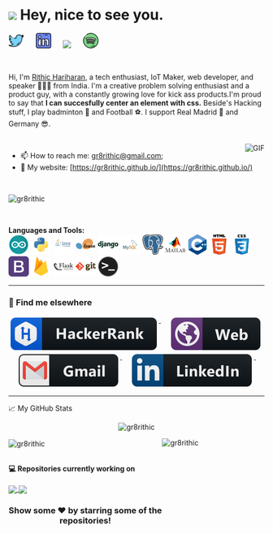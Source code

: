 <h1><img src="https://emojis.slackmojis.com/emojis/images/1531849430/4246/blob-sunglasses.gif?1531849430" width="30"/> Hey, nice to see you.</h1>

<p align="left">
<a href="https://twitter.com/HariharanRithic" target="_blank"><img height="30" src="https://raw.githubusercontent.com/AbhishekMaira10/AbhishekMaira10/master/Resources/png/twitter.png?raw=true"></a>&nbsp;&nbsp;&nbsp;&nbsp;&nbsp;
<a href="https://www.linkedin.com/in/rithic-hariharan-8902b4199/" target="_blank"><img height="30" src="https://raw.githubusercontent.com/AbhishekMaira10/AbhishekMaira10/master/linkedin.png?raw=true"></a>&nbsp;&nbsp;&nbsp;&nbsp;&nbsp;
<a href="https://www.instagram.com/mr_11_2002/" target="_blank"><img height="30" src="https://image.flaticon.com/icons/svg/725/725278.svg"></a>&nbsp;&nbsp;&nbsp;&nbsp;&nbsp;
<a href="https://open.spotify.com/user/tl5kjfl94d23jz7qa7o8t9yhy?si=-A6j-_IHQ8C7D-KfzKQDVg&utm_source=copy-link&dl_branch=1" target="_blank"><img height="30" src="https://raw.githubusercontent.com/AbhishekMaira10/AbhishekMaira10/master/Resources/png/spotify.png?raw=true"></a>&nbsp;&nbsp;&nbsp;&nbsp;&nbsp;
</p>

<br>

Hi, I'm [Rithic Hariharan](https://gr8rithic.github.io/), a tech enthusiast, IoT Maker, web developer, and speaker 👨🏻‍💻 from India. I'm a creative problem solving enthusiast and a product guy, with a constantly growing love for kick ass products.I'm proud to say that **I can succesfully center an element with css.** Beside's Hacking stuff, I play badminton 🏸 and Football ⚽.
I support Real Madrid 👿 and Germany 😎.

<br>


<!-- https://media.giphy.com/media/SWoSkN6DxTszqIKEqv/giphy.gif -->
<!-- <img align="right" height="250" width="400" alt="GIF" src="https://miro.medium.com/max/1360/1*IRGHmiGsa16stedQvIaZfw.gif" /> -->

<img align="right" alt="GIF" src="https://media.giphy.com/media/3ohzdKvLT1DxFxhZAI/giphy.gif" />

 - 📫 How to reach me: [gr8rithic@gmail.com](mailto:gr8rithic@gmail.com);
 - 🔗 My website: [https://gr8rithic.github.io/](https://gr8rithic.github.io/)
 
 <br>

 <p align="left"> <img src="https://komarev.com/ghpvc/?username=gr8rithic" alt="gr8rithic" /> </p>
 
 </br>

**Languages and Tools:**
<br>
<code><img height="40" src="https://raw.githubusercontent.com/github/explore/80688e429a7d4ef2fca1e82350fe8e3517d3494d/topics/arduino/arduino.png"></code>
<code><img height="40" src="https://raw.githubusercontent.com/github/explore/80688e429a7d4ef2fca1e82350fe8e3517d3494d/topics/python/python.png"></code>
<code><img height="40" src="https://raw.githubusercontent.com/github/explore/80688e429a7d4ef2fca1e82350fe8e3517d3494d/topics/java/java.png"></code>
<code><img height="40" src="https://raw.githubusercontent.com/github/explore/80688e429a7d4ef2fca1e82350fe8e3517d3494d/topics/scikit-learn/scikit-learn.png"></code>
<code><img height="40" src="https://raw.githubusercontent.com/github/explore/80688e429a7d4ef2fca1e82350fe8e3517d3494d/topics/django/django.png"></code>
<code><img height="40" src="https://raw.githubusercontent.com/github/explore/80688e429a7d4ef2fca1e82350fe8e3517d3494d/topics/mysql/mysql.png"></code>
<code><img height="40" src="https://raw.githubusercontent.com/github/explore/80688e429a7d4ef2fca1e82350fe8e3517d3494d/topics/postgresql/postgresql.png"></code>
<code><img height="40" src="https://raw.githubusercontent.com/github/explore/80688e429a7d4ef2fca1e82350fe8e3517d3494d/topics/matlab/matlab.png"></code>
<code><img height="40" src="https://raw.githubusercontent.com/github/explore/80688e429a7d4ef2fca1e82350fe8e3517d3494d/topics/cpp/cpp.png"></code>
<code><img height = "40" src = "https://raw.githubusercontent.com/github/explore/80688e429a7d4ef2fca1e82350fe8e3517d3494d/topics/html/html.png"></code>
<code><img height = "40" src = "https://raw.githubusercontent.com/github/explore/80688e429a7d4ef2fca1e82350fe8e3517d3494d/topics/css/css.png"></code>
<code><img height = "40" src = "https://raw.githubusercontent.com/github/explore/80688e429a7d4ef2fca1e82350fe8e3517d3494d/topics/bootstrap/bootstrap.png"></code>
<code><img height="40" src="https://raw.githubusercontent.com/github/explore/80688e429a7d4ef2fca1e82350fe8e3517d3494d/topics/firebase/firebase.png"></code>
<code><img height="40" src="https://raw.githubusercontent.com/github/explore/80688e429a7d4ef2fca1e82350fe8e3517d3494d/topics/flask/flask.png"></code>
<code><img height="40" src="https://raw.githubusercontent.com/github/explore/80688e429a7d4ef2fca1e82350fe8e3517d3494d/topics/git/git.png"></code>
<code><img height="40" src="https://raw.githubusercontent.com/github/explore/80688e429a7d4ef2fca1e82350fe8e3517d3494d/topics/terminal/terminal.png"></code>


---
### 📢 Find me elsewhere
<p align="left">
  <a href="https://www.hackerrank.com/gr8rithic">
    <img src="https://raw.githubusercontent.com/AbhishekMaira10/AbhishekMaira10/master/Resources/svg/hackerrank.svg" alt="hackerrank" style="vertical-align:top; margin:4px">
  </a>&nbsp;&nbsp;&nbsp;
  <a href="https://gr8rithic.github.io/">
    <img src="https://raw.githubusercontent.com/AbhishekMaira10/AbhishekMaira10/master/Resources/svg/web.svg" alt="portfolio" style="vertical-align:top; margin:4px">
  </a>&nbsp;&nbsp;&nbsp;
  <a href="mailto:gr8rithic@gmail.com">
    <img src="https://raw.githubusercontent.com/AbhishekMaira10/AbhishekMaira10/master/Resources/svg/gmail.svg" alt="portfolio" style="vertical-align:top; margin:4px">
  </a>&nbsp;&nbsp;&nbsp;
   <a href="https://www.linkedin.com/in/rithic-hariharan-8902b4199/">
    <img src="https://raw.githubusercontent.com/AbhishekMaira10/AbhishekMaira10/master/Resources/svg/linkedin.svg" alt="portfolio" style="vertical-align:top; margin:4px">
  </a>&nbsp;&nbsp;&nbsp;
</p>

<hr>

<summary>📈 My GitHub Stats</summary>

<p align="center"> <img src="https://github-readme-stats.vercel.app/api?username=gr8rithic&theme=gotham" alt="gr8rithic" />

<p><img align="right"width="40%" height="200"src="https://github-readme-stats.vercel.app/api/top-langs?username=gr8rithic&show_icons=true&locale=en&layout=compact&theme=gotham" alt="gr8rithic" /></p> 
<p><img align="center" width="48%" height="200" src="https://github-readme-streak-stats.herokuapp.com/?user=gr8rithic&theme=gotham" alt="gr8rithic" /></p>

</br>

<summary><b> 💻 Repositories currently working on </b></summary>
<br> 
<a href="https://github.com/gr8rithic/Drug_Test_ML" target="_blank">
  <img align="center" src="https://github-readme-stats.vercel.app/api/pin/?username=gr8rithic&repo=Drug_Test_ML&theme=gotham" />
</a>
<a href="https://github.com/gr8rithic/Telegram-Covid-Vaccine-bot" target="_blank">
 <img align="center" src="https://github-readme-stats.vercel.app/api/pin/?username=gr8rithic&repo=Telegram-Covid-Vaccine-bot&theme=gotham" />
</a>
<div align="center">

### Show some ❤️ by starring some of the repositories!
</div>

